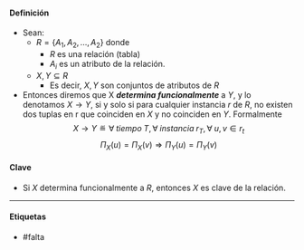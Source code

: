 #### Definición
- Sean:
	- $R=\{A_1,A_2,...,A_2\}$ donde 
		- $R$ es una relación (tabla)
		- $A_i$ es un atributo de la relación.
	- $X,Y\subseteq R$
		- Es decir, $X,Y$ son conjuntos de atributos de $R$
- Entonces diremos que X ***determina funcionalmente*** a $Y$, y lo denotamos $X\rightarrow Y$, si y solo si para cualquier instancia $r$ de $R$, no existen dos tuplas en r que coinciden en $X$ y no coinciden en $Y$. Formalmente $$X\rightarrow Y ≝ \forall\;tiempo\;T,\forall\;instancia\;r_T,\forall\;u,v\in r_t$$$$\Pi_X(u)=\Pi_X(v)\Rightarrow\Pi_Y(u)=\Pi_Y(v)$$
#### Clave
- Si $X$ determina funcionalmente a $R$, entonces $X$ es clave de la relación.
***
#### Etiquetas
- #falta 